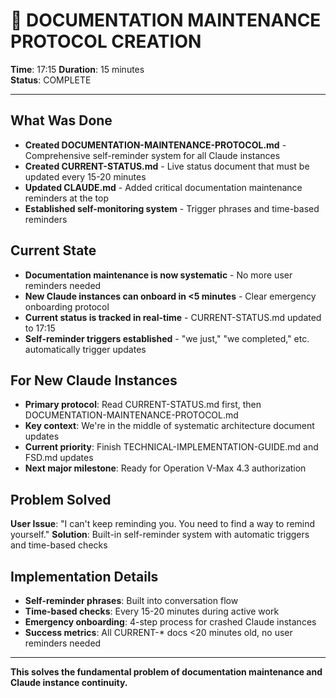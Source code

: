 # 🔄 DOCUMENTATION MAINTENANCE PROTOCOL CREATION
**Time**: 17:15
**Duration**: 15 minutes  
**Status**: COMPLETE

---

## What Was Done
- **Created DOCUMENTATION-MAINTENANCE-PROTOCOL.md** - Comprehensive self-reminder system for all Claude instances
- **Created CURRENT-STATUS.md** - Live status document that must be updated every 15-20 minutes
- **Updated CLAUDE.md** - Added critical documentation maintenance reminders at the top
- **Established self-monitoring system** - Trigger phrases and time-based reminders

## Current State
- **Documentation maintenance is now systematic** - No more user reminders needed
- **New Claude instances can onboard in <5 minutes** - Clear emergency onboarding protocol
- **Current status is tracked in real-time** - CURRENT-STATUS.md updated to 17:15
- **Self-reminder triggers established** - "we just," "we completed," etc. automatically trigger updates

## For New Claude Instances
- **Primary protocol**: Read CURRENT-STATUS.md first, then DOCUMENTATION-MAINTENANCE-PROTOCOL.md
- **Key context**: We're in the middle of systematic architecture document updates
- **Current priority**: Finish TECHNICAL-IMPLEMENTATION-GUIDE.md and FSD.md updates
- **Next major milestone**: Ready for Operation V-Max 4.3 authorization

## Problem Solved
**User Issue**: "I can't keep reminding you. You need to find a way to remind yourself."
**Solution**: Built-in self-reminder system with automatic triggers and time-based checks

## Implementation Details
- **Self-reminder phrases**: Built into conversation flow
- **Time-based checks**: Every 15-20 minutes during active work
- **Emergency onboarding**: 4-step process for crashed Claude instances  
- **Success metrics**: All CURRENT-* docs <20 minutes old, no user reminders needed

---

**This solves the fundamental problem of documentation maintenance and Claude instance continuity.**